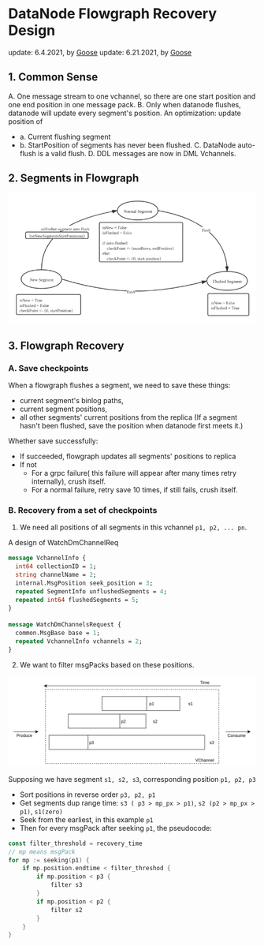 # DataNode Flowgraph Recovery Design

update: 6.4.2021, by [Goose](https://github.com/XuanYang-cn)
update: 6.21.2021, by [Goose](https://github.com/XuanYang-cn)

## 1. Common Sense

A. One message stream to one vchannel, so there are one start position and one end position in one message pack.
B. Only when datanode flushes, datanode will update every segment's position.
An optimization: update position of

- a. Current flushing segment
- b. StartPosition of segments has never been flushed.
  C. DataNode auto-flush is a valid flush.
  D. DDL messages are now in DML Vchannels.

## 2. Segments in Flowgraph

![segments](graphs/segments.png)

## 3. Flowgraph Recovery

### A. Save checkpoints

When a flowgraph flushes a segment, we need to save these things:

- current segment's binlog paths,
- current segment positions,
- all other segments' current positions from the replica (If a segment hasn't been flushed, save the position when datanode first meets it.)

Whether save successfully:

- If succeeded, flowgraph updates all segments' positions to replica
- If not
  - For a grpc failure( this failure will appear after many times retry internally), crush itself.
  - For a normal failure, retry save 10 times, if still fails, crush itself.

### B. Recovery from a set of checkpoints

1. We need all positions of all segments in this vchannel `p1, p2, ... pn`.

A design of WatchDmChannelReq

```proto
message VchannelInfo {
  int64 collectionID = 1;
  string channelName = 2;
  internal.MsgPosition seek_position = 3;
  repeated SegmentInfo unflushedSegments = 4;
  repeated int64 flushedSegments = 5;
}

message WatchDmChannelsRequest {
  common.MsgBase base = 1;
  repeated VchannelInfo vchannels = 2;
}
```

2. We want to filter msgPacks based on these positions.

![recovery](graphs/flowgraph_recovery_design.png)

Supposing we have segment `s1, s2, s3`, corresponding position `p1, p2, p3`

- Sort positions in reverse order `p3, p2, p1`
- Get segments dup range time: `s3 ( p3 > mp_px > p1)`, `s2 (p2 > mp_px > p1)`, `s1(zero)`
- Seek from the earliest, in this example `p1`
- Then for every msgPack after seeking `p1`, the pseudocode:

```go
const filter_threshold = recovery_time
// mp means msgPack
for mp := seeking(p1) {
    if mp.position.endtime < filter_threshod {
        if mp.position < p3 {
            filter s3
        }
        if mp.position < p2 {
            filter s2
        }
    }
}
```
